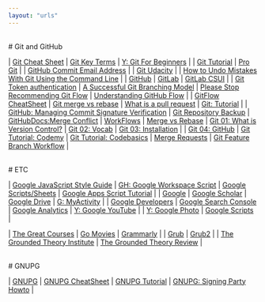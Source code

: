 ```yaml
---
layout: "urls"
---
```


<br>
# Git and GitHub

| [Git Cheat Sheet](https://education.github.com/git-cheat-sheet-education.pdf) | [Git Key Terms](https://video.udacity-data.com/topher/2017/June/59399479_ud123-git-keyterms/ud123-git-keyterms.pdf) | [Y: Git For Beginners](https://www.youtube.com/watch?v=SWYqp7iY_Tc) | 
| [Git Tutorial](https://www.atlassian.com/git/tutorials/) | [Pro Git](https://git-scm.com/docs/git-init) | 
| [GitHub Commit Email Address](https://docs.github.com/en/free-pro-team@latest/github/setting-up-and-managing-your-github-user-account/setting-your-commit-email-address) |
| [Git Udacity](https://classroom.udacity.com/courses/ud123) |
| [How to Undo Mistakes With Git Using the Command Line](https://www.youtube.com/watch?v=lX9hsdsAeTk) |
| [GitHub](https://github.com/) | [GitLab](https://about.gitlab.com/) | [GitLab CSUI](https://gitlab.cs.ui.ac.id/) |
| [Git Token authentication](https://github.blog/2020-12-15-token-authentication-requirements-for-git-operations/) | [A Successful Git Branching Model](https://nvie.com/posts/a-successful-git-branching-model/) | [Please Stop  Recommending Git Flow](https://georgestocker.com/2020/03/04/please-stop-recommending-git-flow/) | [Understanding GitHub Flow](https://guides.github.com/introduction/flow/) |
| [GitFlow CheatSheet](http://danielkummer.github.io/git-flow-cheatsheet/) | [Git merge vs rebase](https://youtu.be/CRlGDDprdOQ) | [What is a pull request](https://www.youtube.com/watch?v=For9VtrQx58) | [Git: Tutorial](https://backlog.com/git-tutorial/) |
| [GitHub: Managing Commit Signature Verification](https://docs.github.com/en/github/authenticating-to-github/managing-commit-signature-verification) | [Git Repository Backup](https://git-memo.readthedocs.io/en/latest/repository_backup.html) | [GitHubDocs:Merge Conflict](https://docs.github.com/en/free-pro-team@latest/github/collaborating-with-issues-and-pull-requests/resolving-a-merge-conflict-using-the-command-line) | [WorkFlows](https://www.atlassian.com/git/tutorials/comparing-workflows) 
| [Merge vs Rebase](https://www.atlassian.com/git/tutorials/merging-vs-rebasing) | [Git 01: What is Version Control?](https://www.youtube.com/watch?v=9GKpbI1siow) | [Git 02: Vocab](https://www.youtube.com/watch?v=n-p1RUmdl9M) | [Git 03: Installation](https://www.youtube.com/watch?v=UFEby2zo-9E) | 
| [Git 04: GitHub](https://www.youtube.com/watch?v=ol_UCWox9kc) | [Git Tutorial: Codemy](https://www.youtube.com/playlist?list=PLjQo0sojbbxVHcVN4h9DMu6U6spKk21uP) | [Git Tutorial: Codebasics](https://www.youtube.com/playlist?list=PLeo1K3hjS3usJuxZZUBdjAcilgfQHkRzW) | [Merge Requests](https://docs.gitlab.com/ee/user/project/merge_requests/getting_started.html) 
| [Git Feature Branch Workflow](https://www.atlassian.com/git/tutorials/comparing-workflows/feature-branch-workflow) |

<br>
# ETC

| [Google JavaScript Style Guide](https://google.github.io/styleguide/jsguide.html) | [GH: Google Workspace Script](https://github.com/googleworkspace/apps-script-samples/) | [Google Scripts/Sheets](https://www.howtogeek.com/201436/8-surprisingly-useful-things-you-can-do-with-google-sheets-and-google-apps-script/) | [Google Apps Script Tutorial](http://www.googleappsscript.org/) |
| [Google](https://google.com/) | [Google Scholar](https://scholar.google.com/) | [Google Drive](https://drive.google.com/) | [G: MyActivity](https://myactivity.google.com/) |
| [Google Developers](https://developers.google.com/) | [Google Search Console](https://search.google.com/search-console) | [Google Analytics](https://analytics.google.com/) | [Y: Google YouTube](https://www.youtube.com/) |
| [Y: Google Photo](https://youtu.be/7Ew5Oej19tU) | [Google Scripts](https://rahmatm.samik-ibrahim.vlsm.org/2017/07/google-scripts.html) | 

| [The Great Courses](https://www.thegreatcourses.com/) | [Go Movies](https://www12.gomoviesfree.page/) | [Grammarly](https://grammarly.com/) |
| [Grub](https://www.dedoimedo.com/computers/grub.html) | [Grub2](https://www.dedoimedo.com/computers/grub-2.html) |
| [The Grounded Theory Institute](http://www.groundedtheory.com/) | [The Grounded Theory Review](http://groundedtheoryreview.com/) |

<br>
# GNUPG

| [GNUPG](https://gnupg.org/) | [GNUPG CheatSheet](https://stuff.imeos.org/persistent/gpg-cheatsheet.pdf) | [GNUPG Tutorial](https://futureboy.us/pgp.html) | [GNUPG: Signing Party Howto](https://www.cryptnet.net/fdp/crypto/keysigning_party/en/keysigning_party.html) |

